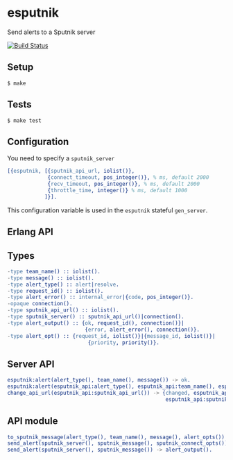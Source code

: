 # esputnik

Send alerts to a Sputnik server

[![Build Status](https://magnum.travis-ci.com/heroku/esputnik.png?token=xVUSrt9RJn9ZjQwspdLg&branch=master)](https://magnum.travis-ci.com/heroku/esputnik)

## Setup

```
$ make
```

## Tests

```
$ make test
```

## Configuration

You need to specify a `sputnik_server`

``` erlang
[{esputnik, [{sputnik_api_url, iolist()},
             {connect_timeout, pos_integer()}, % ms, default 2000
             {recv_timeout, pos_integer()}, % ms, default 2000
             {throttle_time, integer()} % ms, default 1000
            ]}].
```

This configuration variable is used in the `esputnik` stateful `gen_server`.

## Erlang API

## Types

``` erlang
-type team_name() :: iolist().
-type message() :: iolist().
-type alert_type() :: alert|resolve.
-type request_id() :: iolist().
-type alert_error() :: internal_error|{code, pos_integer()}.
-opaque connection().
-type sputnik_api_url() :: iolist().
-type sputnik_server() :: sputnik_api_url()|connection().
-type alert_output() :: {ok, request_id(), connection()}|
                         {error, alert_error(), connection()}.
-type alert_opt() :: {request_id, iolist()}|{message_id, iolist()}|
                          {priority, priority()}.
```

## Server API

``` erlang
esputnik:alert(alert_type(), team_name(), message()) -> ok.
esputnik:alert(esputnik_api:alert_type(), esputnik_api:team_name(), esputnik_api:message(), esputnik_api:alert_opts()) -> ok.
change_api_url(esputnik_api:sputnik_api_url()) -> {changed, esputnik_api:sputnik_api_url(),
                                                   esputnik_api:sputnik_api_url()}.
```

## API module

``` erlang
to_sputnik_message(alert_type(), team_name(), message(), alert_opts()) -> {ok, sputnik_message()}.
send_alert(sputnik_server(), sputnik_message(), sputnik_connect_opts()) -> alert_output().
send_alert(sputnik_server(), sputnik_message()) -> alert_output().
```
